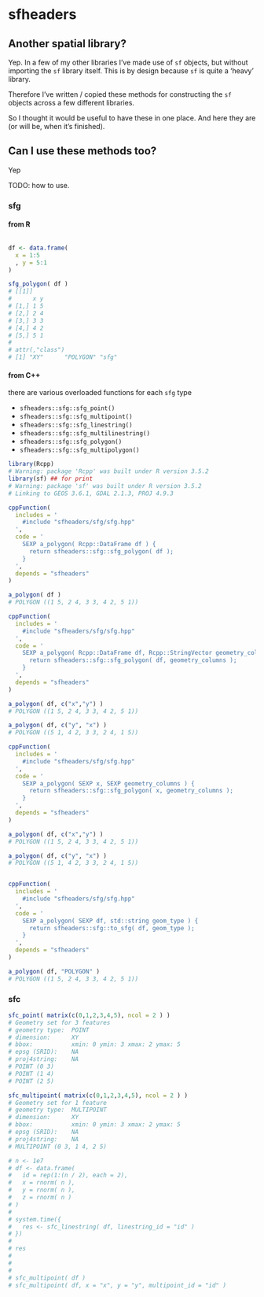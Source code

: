 
# sfheaders

## Another spatial library?

Yep. In a few of my other libraries I’ve made use of `sf` objects, but
without importing the `sf` library itself. This is by design because
`sf` is quite a ‘heavy’ library.

Therefore I’ve written / copied these methods for constructing the `sf`
objects across a few different libraries.

So I thought it would be useful to have these in one place. And here
they are (or will be, when it’s finished).

## Can I use these methods too?

Yep

TODO: how to use.

### sfg

#### from R

``` r

df <- data.frame(
  x = 1:5
  , y = 5:1
)

sfg_polygon( df )
# [[1]]
#      x y
# [1,] 1 5
# [2,] 2 4
# [3,] 3 3
# [4,] 4 2
# [5,] 5 1
# 
# attr(,"class")
# [1] "XY"      "POLYGON" "sfg"
```

#### from C++

there are various overloaded functions for each `sfg` type

  - `sfheaders::sfg::sfg_point()`
  - `sfheaders::sfg::sfg_multipoint()`
  - `sfheaders::sfg::sfg_linestring()`
  - `sfheaders::sfg::sfg_multilinestring()`
  - `sfheaders::sfg::sfg_polygon()`
  - `sfheaders::sfg::sfg_multipolygon()`

<!-- end list -->

``` r
library(Rcpp)
# Warning: package 'Rcpp' was built under R version 3.5.2
library(sf) ## for print
# Warning: package 'sf' was built under R version 3.5.2
# Linking to GEOS 3.6.1, GDAL 2.1.3, PROJ 4.9.3

cppFunction(
  includes = '
    #include "sfheaders/sfg/sfg.hpp"
  ',
  code = '
    SEXP a_polygon( Rcpp::DataFrame df ) {
      return sfheaders::sfg::sfg_polygon( df );
    }
  ',
  depends = "sfheaders"
)

a_polygon( df )
# POLYGON ((1 5, 2 4, 3 3, 4 2, 5 1))
```

``` r
cppFunction(
  includes = '
    #include "sfheaders/sfg/sfg.hpp"
  ',
  code = '
    SEXP a_polygon( Rcpp::DataFrame df, Rcpp::StringVector geometry_columns ) {
      return sfheaders::sfg::sfg_polygon( df, geometry_columns );
    }
  ',
  depends = "sfheaders"
)

a_polygon( df, c("x","y") )
# POLYGON ((1 5, 2 4, 3 3, 4 2, 5 1))

a_polygon( df, c("y", "x") )
# POLYGON ((5 1, 4 2, 3 3, 2 4, 1 5))
```

``` r
cppFunction(
  includes = '
    #include "sfheaders/sfg/sfg.hpp"
  ',
  code = '
    SEXP a_polygon( SEXP x, SEXP geometry_columns ) {
      return sfheaders::sfg::sfg_polygon( x, geometry_columns );
    }
  ',
  depends = "sfheaders"
)

a_polygon( df, c("x","y") )
# POLYGON ((1 5, 2 4, 3 3, 4 2, 5 1))

a_polygon( df, c("y", "x") )
# POLYGON ((5 1, 4 2, 3 3, 2 4, 1 5))
```

``` r

cppFunction(
  includes = '
    #include "sfheaders/sfg/sfg.hpp"
  ',
  code = '
    SEXP a_polygon( SEXP df, std::string geom_type ) {
      return sfheaders::sfg::to_sfg( df, geom_type );
    }
  ',
  depends = "sfheaders"
)

a_polygon( df, "POLYGON" )
# POLYGON ((1 5, 2 4, 3 3, 4 2, 5 1))
```

### sfc

``` r
sfc_point( matrix(c(0,1,2,3,4,5), ncol = 2 ) )
# Geometry set for 3 features 
# geometry type:  POINT
# dimension:      XY
# bbox:           xmin: 0 ymin: 3 xmax: 2 ymax: 5
# epsg (SRID):    NA
# proj4string:    NA
# POINT (0 3)
# POINT (1 4)
# POINT (2 5)

sfc_multipoint( matrix(c(0,1,2,3,4,5), ncol = 2 ) )
# Geometry set for 1 feature 
# geometry type:  MULTIPOINT
# dimension:      XY
# bbox:           xmin: 0 ymin: 3 xmax: 2 ymax: 5
# epsg (SRID):    NA
# proj4string:    NA
# MULTIPOINT (0 3, 1 4, 2 5)

# n <- 1e7
# df <- data.frame(
#   id = rep(1:(n / 2), each = 2),
#   x = rnorm( n ),
#   y = rnorm( n ),
#   z = rnorm( n )
# )
# 
# system.time({
#   res <- sfc_linestring( df, linestring_id = "id" )
# })
# 
# res
# 
# 
# 
# sfc_multipoint( df )
# sfc_multipoint( df, x = "x", y = "y", multipoint_id = "id" )
```

